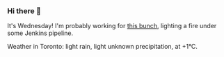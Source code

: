 ### Hi there :wave:

It's Wednesday! I'm probably working for [this bunch](https://github.com/kohofinancial), lighting a fire under some Jenkins pipeline.

Weather in Toronto: light rain, light unknown precipitation, at +1°C.
